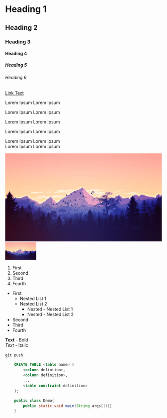 # Heading 1
## Heading 2
### Heading 3
#### Heading 4
##### Heading 5
###### Heading 6

[Link Text](http://google.lk)

Lorem Ipsum Lorem Ipsum

Lorem Ipsum Lorem Ipsum

Lorem Ipsum Lorem Ipsum

Lorem Ipsum Lorem Ipsum 

Lorem Ipsum Lorem Ipsum<br>
Lorem Ipsum Lorem Ipsum

![Alternative Text](asset/image.jpg)
<img src="asset/image.jpg" width="100">

1. First
2. Second
3. Third
4. Fourth

* First
  * Nested List 1
  * Nested List 2
    * Nested - Nested List 1
    * Nested - Nested List 2
* Second
* Third
* Fourth

**Text** - Bold <br>
*Text* - Italic

`git push`

```sql
    CREATE TABLE <table name> (
        <column defintion>,
        <column definition>,
        ...
        <table constraint definition>
    );
```

```java
    public class Demo{
        public static void main(String args[]){}
    }   
```